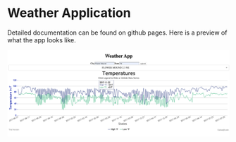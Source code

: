 # Weather Application

Detailed documentation can be found on github pages. Here is a preview of what the app looks like.

![weather app](docs/images/weather-app.png)

